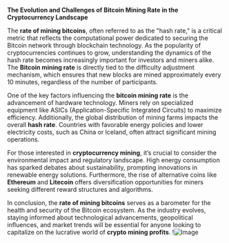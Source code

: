 **The Evolution and Challenges of Bitcoin Mining Rate in the Cryptocurrency Landscape**

The **rate of mining bitcoins**, often referred to as the "hash rate," is a critical metric that reflects the computational power dedicated to securing the Bitcoin network through blockchain technology. As the popularity of cryptocurrencies continues to grow, understanding the dynamics of the hash rate becomes increasingly important for investors and miners alike. The **Bitcoin mining rate** is directly tied to the difficulty adjustment mechanism, which ensures that new blocks are mined approximately every 10 minutes, regardless of the number of participants.

One of the key factors influencing the **bitcoin mining rate** is the advancement of hardware technology. Miners rely on specialized equipment like ASICs (Application-Specific Integrated Circuits) to maximize efficiency. Additionally, the global distribution of mining farms impacts the overall **hash rate**. Countries with favorable energy policies and lower electricity costs, such as China or Iceland, often attract significant mining operations.

For those interested in **cryptocurrency mining**, it’s crucial to consider the environmental impact and regulatory landscape. High energy consumption has sparked debates about sustainability, prompting innovations in renewable energy solutions. Furthermore, the rise of alternative coins like **Ethereum** and **Litecoin** offers diversification opportunities for miners seeking different reward structures and algorithms.

In conclusion, the **rate of mining bitcoins** serves as a barometer for the health and security of the Bitcoin ecosystem. As the industry evolves, staying informed about technological advancements, geopolitical influences, and market trends will be essential for anyone looking to capitalize on the lucrative world of **crypto mining profits**. !![Image](https://github.com/user-attachments/assets/590b50a7-4459-4e76-8a31-559aed223621)